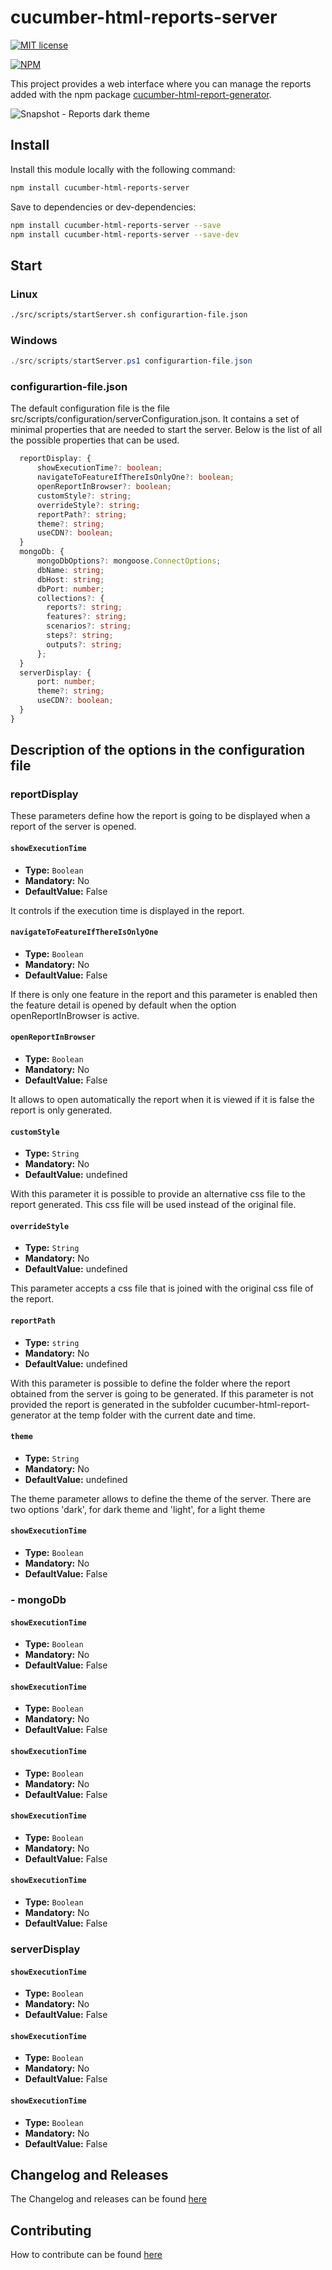 cucumber-html-reports-server
===============================
[![MIT license](http://img.shields.io/badge/license-MIT-brightgreen.svg)](http://opensource.org/licenses/MIT)

[![NPM](https://nodei.co/npm/cucumber-html-reports-server.png)](https://nodei.co/npm/cucumber-html-reports-server/)

This project provides a web interface where you can manage the reports added with the npm package [cucumber-html-report-generator](https://nodei.co/npm/cucumber-html-report-generator/).



![Snapshot - Reports dark theme](./docs/images/report-dark-theme.jpg "Snapshot - Reports dark theme")

## Install
Install this module locally with the following command:

``` bash
npm install cucumber-html-reports-server
```

Save to dependencies or dev-dependencies:

``` bash
npm install cucumber-html-reports-server --save
npm install cucumber-html-reports-server --save-dev
```

## Start
### Linux
``` bash
./src/scripts/startServer.sh configurartion-file.json
```
### Windows
```powershell
./src/scripts/startServer.ps1 configurartion-file.json
```

### configurartion-file.json
The default configuration file is the file src/scripts/configuration/serverConfiguration.json. It contains a set of minimal properties that are needed to start the server. Below is the list of all the possible properties that can be used.

```typescript
  reportDisplay: {
      showExecutionTime?: boolean;
      navigateToFeatureIfThereIsOnlyOne?: boolean;
      openReportInBrowser?: boolean;
      customStyle?: string;
      overrideStyle?: string;
      reportPath?: string;
      theme?: string;
      useCDN?: boolean;
  }
  mongoDb: {
      mongoDbOptions?: mongoose.ConnectOptions;
      dbName: string;
      dbHost: string;
      dbPort: number;
      collections?: {
        reports?: string;
        features?: string;
        scenarios?: string;
        steps?: string;
        outputs?: string;
      };
  }
  serverDisplay: {
      port: number;
      theme?: string;
      useCDN?: boolean;
  }
}
```

## Description of the options in the configuration file
 ### reportDisplay

 These parameters define how the report is going to be displayed when a report of the server is opened.

#### `showExecutionTime`
- **Type:** `Boolean`
- **Mandatory:** No
- **DefaultValue:** False

It controls if the execution time is displayed in the report.

#### `navigateToFeatureIfThereIsOnlyOne`
- **Type:** `Boolean`
- **Mandatory:** No
- **DefaultValue:** False

If there is only one feature in the report and this parameter is enabled then the feature detail is opened by default when the option openReportInBrowser is active.

#### `openReportInBrowser`
- **Type:** `Boolean`
- **Mandatory:** No
- **DefaultValue:** False

It allows to open automatically the report when it is viewed if it is false the report is only generated.

#### `customStyle`
- **Type:** `String`
- **Mandatory:** No
- **DefaultValue:** undefined

With this parameter it is possible to provide an alternative css file to the report generated. This css file will be used instead of the original file.

#### `overrideStyle`
- **Type:** `String`
- **Mandatory:** No
- **DefaultValue:** undefined

This parameter accepts a css file that is joined with the original css file of the report.

#### `reportPath`
- **Type:** `string`
- **Mandatory:** No
- **DefaultValue:** undefined

With this parameter is possible to define the folder where the report obtained from the server is going to be generated. If this parameter is not provided the report is generated in the subfolder cucumber-html-report-generator at the temp folder with the current date and time.

#### `theme`
- **Type:** `String`
- **Mandatory:** No
- **DefaultValue:** undefined

The theme parameter allows to define the theme of the server. There are two options 'dark', for dark theme and 'light', for a light theme

#### `showExecutionTime`
- **Type:** `Boolean`
- **Mandatory:** No
- **DefaultValue:** False


### - mongoDb

#### `showExecutionTime`
- **Type:** `Boolean`
- **Mandatory:** No
- **DefaultValue:** False

#### `showExecutionTime`
- **Type:** `Boolean`
- **Mandatory:** No
- **DefaultValue:** False

#### `showExecutionTime`
- **Type:** `Boolean`
- **Mandatory:** No
- **DefaultValue:** False

#### `showExecutionTime`
- **Type:** `Boolean`
- **Mandatory:** No
- **DefaultValue:** False

#### `showExecutionTime`
- **Type:** `Boolean`
- **Mandatory:** No
- **DefaultValue:** False

### serverDisplay

#### `showExecutionTime`
- **Type:** `Boolean`
- **Mandatory:** No
- **DefaultValue:** False

#### `showExecutionTime`
- **Type:** `Boolean`
- **Mandatory:** No
- **DefaultValue:** False

#### `showExecutionTime`
- **Type:** `Boolean`
- **Mandatory:** No
- **DefaultValue:** False
  

## Changelog and Releases
The Changelog and releases can be found [here](https://github.com/wswebcreation/multiple-cucumber-html-reporter/releases)

## Contributing
How to contribute can be found [here](./docs/CONTRIBUTING.md)
